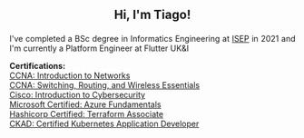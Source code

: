 ## **<p align="center"> Hi, I'm Tiago!**

<p align="justify"> I've completed a BSc degree in Informatics Engineering at <a href="https://www.isep.ipp.pt/Course/Course/87">ISEP</a> in 2021 and I'm currently a Platform Engineer at Flutter UK&I</p>

<p align="left">
  <b>Certifications: </b><br>
  <a href="https://www.credly.com/badges/a99dd594-f63a-455f-ba32-68c940975b89">CCNA: Introduction to Networks <br>
  <a href="https://www.credly.com/badges/3c057f01-7874-4d2f-8b40-b04f51614bbb">CCNA: Switching, Routing, and Wireless Essentials</a> <br>
  <a href="https://www.credly.com/badges/23d4b6ce-9513-447e-bd71-afebb8ffbf1b">Cisco: Introduction to Cybersecurity</a> <br>
  <a href="https://www.credly.com/badges/51df031a-cfcb-4324-b973-ee26209569ad">Microsoft Certified: Azure Fundamentals</a> <br>
  <a href="https://www.credly.com/badges/0dda60e1-1eee-47be-a788-776482f6e994">Hashicorp Certified: Terraform Associate</a> <br>
  <a href="https://www.credly.com/badges/65ba854c-eeae-4b27-9b44-e649295cd6fa">CKAD: Certified Kubernetes Application Developer</a> <br>
  <br><br>
</p>
